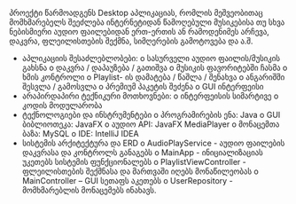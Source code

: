 
პროექტი წარმოადგენს Desktop აპლიკაციას, რომლის მეშვეობითაც
მომხმარებელს შეეძლება ინტერნეტიდან წამოღებული მუსიკებისა თუ სხვა
ნებისმიერი აუდიო ფაილებიდან ერთ-ერთის ან რამოდენიმეს არჩევა,
დაკვრა, ფლეილისთების შექმნა, სიმღერების გამოტოვება და ა.შ.
* აპლიკაციის შესაძლებლობები: o სასურველი აუდიო
ფაილის/მუსიკის გახსნა
o დაკვრა / დაპაუზება / გათიშვა o
მუსიკის ფავორიტებში ჩასმა o ხმის
კონტროლი
o Playlist- ის დამატება / წაშლა /
შენახვა o ანგარიშში შესვლა /
გამოსვლა o პრემიუმ პაკეტის შეძენა
o GUI ინტერფეისი
* არაპირდაპირი ტექნიკური მოთხოვნები:
o ინტერფეისის სიმარტივე o
კოდის მოდულარობა
* ტექნოლოგიები და ინსტრუმენტები 
o პროგრამირების ენა: Java 
o GUI ბიბლიოთეკა: JavaFX 
o აუდიო API: JavaFX MediaPlayer
o მონაცემთა ბაზა: MySQL 
o IDE: IntelliJ IDEA
* სისტემის არქიტექტურა და ERD
o AudioPlayService - აუდიო ფაილების დაკვრასა და კონტროლს განაგებს
o MainApp - ინიციალიზაციას უკეთებს სისტემის ფუნქციონალებს
o PlaylistViewController - ფლეილისთების შექმნასა და მართვაში იღებს
მონაწილეობას
o MainController – GUI სეთაფს აკეთებს
o UserRepository - მომხმარებლის მონაცემებს ინახავს.
